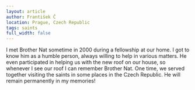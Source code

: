 ```yaml
---
layout: article
author: František Č
location: Prague, Czech Republic
tags: saints
full_width: false
---
```

I met Brother Nat sometime in 2000 during a fellowship at our home. I got to know him as a humble person, always willing to help in various matters. He even participated in helping us with the new roof on our house, so whenever I see our roof I can remember Brother Nat. One time, we served together visiting the saints in some places in the Czech Republic. He will remain permanently in my memories!
